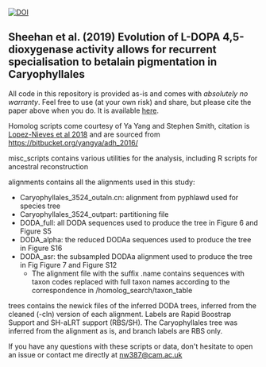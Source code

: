 [![DOI](https://zenodo.org/badge/186807430.svg)](https://zenodo.org/badge/latestdoi/186807430)

## Sheehan et al. (2019) Evolution of L-DOPA 4,5-dioxygenase activity allows for recurrent specialisation to betalain pigmentation in Caryophyllales 

All code in this repository is provided as-is and comes with _absolutely no warranty_. Feel free to use (at your own risk) and share, but please cite the paper above when you do. It is available [here](https://nph.onlinelibrary.wiley.com/doi/full/10.1111/nph.16089). 

Homolog scripts come courtesy of Ya Yang and Stephen Smith, citation is [Lopez-Nieves et al 2018](https://nph.onlinelibrary.wiley.com/doi/epdf/10.1111/nph.14822) and are sourced from https://bitbucket.org/yangya/adh_2016/

misc_scripts contains various utilities for the analysis, including R scripts for ancestral reconstruction 

alignments contains all the alignments used in this study:
* Caryophyllales_3524_outaln.cn: alignment from pyphlawd used for species tree
* Caryophyllales_3524_outpart: partitioning file 
* DODA_full: all DODA sequences used to produce the tree in Figure 6 and Figure S5
* DODA_alpha: the reduced DODAa sequences used to produce the tree in Figure S16
* DODA_asr: the subsampled DODAa alignment used to produce the tree in Fig Figure 7 and Figure S12
  * The alignment file with the suffix .name contains sequences with taxon codes replaced with full taxon names according to the correspondence in /homolog_search/taxon_table

trees contains the newick files of the inferred DODA trees, inferred from the cleaned (-cln) version of each alignment. Labels are Rapid Boostrap Support and SH-aLRT support (RBS/SH). The Caryophyllales tree was inferred from the alignment as is, and branch labels are RBS only.

If you have any questions with these scripts or data, don't hesitate to open an issue or contact me directly at nw387@cam.ac.uk 
